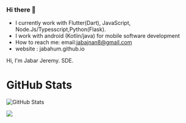 ### Hi there 👋

- I currently work with Flutter(Dart), JavaScript, Node.Js/Typesscript,Python(Flask).
- I work with android (Kotlin/java) for mobile software development
- How to reach me:  email:jabajnan8@gmail.com
- website : jabahum.github.io


<p>Hi, I'm Jabar Jeremy. SDE.

<!-- <p><a href="https://www.twitter.com/theindianappguy"><img src="https://img.shields.io/badge/twitter-%231DA1F2.svg?&style=for-the-badge&logo=twitter&logoColor=white" 
height=25></a> <a href="https://www.linkedin.com/in/lamsanskar/"><img src="https://img.shields.io/badge/linkedin-%230077B5.svg?&style=for-the-badge&logo=linkedin&logoColor=white" height=25></a> <a href="https://www.instagram.com/indianappguy/"><img src="https://img.shields.io/badge/instagram-%23E4405F.svg?&style=for-the-badge&logo=instagram&logoColor=white" 
height=25></a> <a href="https://medium.com/@theindianappguy"><img src="https://img.shields.io/badge/medium-%2312100E.svg?&style=for-the-badge&logo=medium&logoColor=white" height=25></a> </p> -->

<h1>GitHub Stats</h1>
<p><img src="https://github-readme-stats.vercel.app/api?username=jabahum&amp;show_icons=true" alt="GitHub Stats"></p>
<p><img src = "(https://github.com/anuraghazra/github-readme-stats)"></p>
